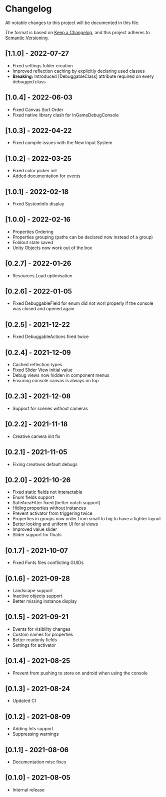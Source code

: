# Changelog
All notable changes to this project will be documented in this file.

The format is based on [Keep a Changelog](https://keepachangelog.com/en/1.0.0/),
and this project adheres to [Semantic Versioning](https://semver.org/spec/v2.0.0.html).

## [1.1.0] - 2022-07-27
- Fixed settings folder creation
- Improved reflection caching by explicitly declaring used classes
- **Breaking:** Introduced [DebuggableClass] attribute required on every debugged class

## [1.0.4] - 2022-06-03
- Fixed Canvas Sort Order
- Fixed native library clash for InGameDebugConsole

## [1.0.3] - 2022-04-22
- Fixed compile issues with the New Input System

## [1.0.2] - 2022-03-25
- Fixed color picker init
- Added documentation for events

## [1.0.1] - 2022-02-18
- Fixed SystemInfo display

## [1.0.0] - 2022-02-16
- Properties Ordering
- Properties grouping (paths can be declared now instead of a group)
- Foldout state saved
- Unity Objects now work out of the box

## [0.2.7] - 2022-01-26
- Resources.Load optimisation

## [0.2.6] - 2022-01-05
- Fixed DebuggableField for enum did not worl properly if the console was closed and opened again

## [0.2.5] - 2021-12-22
- Fixed DebuggableActions fired twice

## [0.2.4] - 2021-12-09
- Cached reflection types
- Fixed Slider View initial value
- Debug views now hidden in component menus
- Ensuring console canvas is always on top

## [0.2.3] - 2021-12-08
- Support for scenes without cameras

## [0.2.2] - 2021-11-18
- Creative camera init fix

## [0.2.1] - 2021-11-05
- Fixing creatives default debugs

## [0.2.0] - 2021-10-26
- Fixed static fields not interactable
- Enum fields support
- SafeAreaFitter fixed (better notch support)
- Hiding properties without instances
- Prevent activator from triggering twice
- Properties in groups now order from small to big to have a tighter layout
- Better looking and uniform UI for al views
- Improved value slider
- Slider support for floats

## [0.1.7] - 2021-10-07
- Fixed Fonts files conflicting GUIDs

## [0.1.6] - 2021-09-28
- Landscape support
- Inactive objects support
- Better missing instance display

## [0.1.5] - 2021-09-21
- Events for visibility changes
- Custom names for properties
- Better readonly fields
- Settings for activator

## [0.1.4] - 2021-08-25
- Prevent from pushing to store on android when using the console

## [0.1.3] - 2021-08-24
- Updated CI

## [0.1.2] - 2021-08-09
- Adding Ints support
- Suppressing warnings

## [0.1.1] - 2021-08-06
- Documentation misc fixes

## [0.1.0] - 2021-08-05
- Internal release


